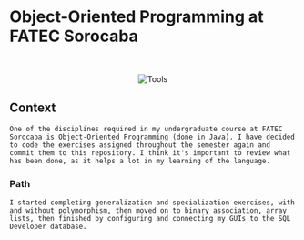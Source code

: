 # Object-Oriented Programming at FATEC Sorocaba

<br>
<div align="center">

![Tools](https://skillicons.dev/icons?i=java,github)

</div>

## Context

    One of the disciplines required in my undergraduate course at FATEC Sorocaba is Object-Oriented Programming (done in Java). I have decided to code the exercises assigned throughout the semester again and commit them to this repository. I think it's important to review what has been done, as it helps a lot in my learning of the language.

### Path

    I started completing generalization and specialization exercises, with and without polymorphism, then moved on to binary association, array lists, then finished by configuring and connecting my GUIs to the SQL Developer database.